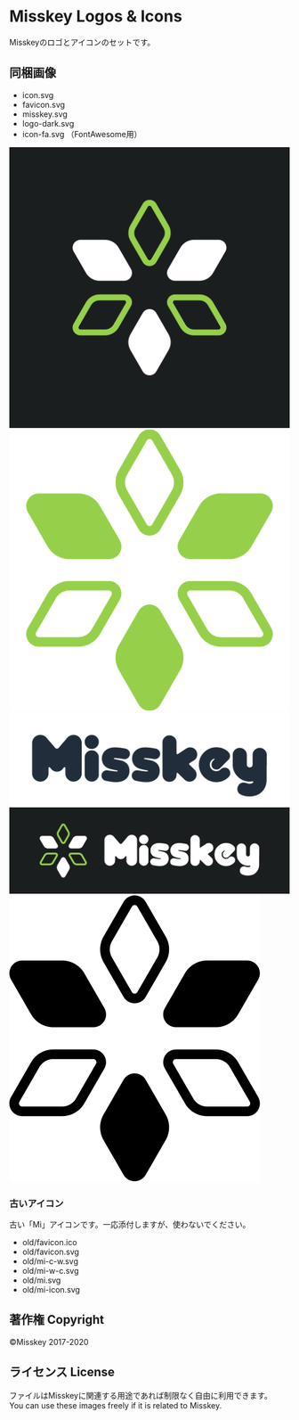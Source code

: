 # Misskey Logos & Icons
Misskeyのロゴとアイコンのセットです。

## 同梱画像
- icon.svg
- favicon.svg
- misskey.svg
- logo-dark.svg
- icon-fa.svg （FontAwesome用）

![](./icon.svg)
![](./favicon.svg)
![](./misskey.svg)
![](./logo-dark.svg)
![](./icon-fa.svg)

### 古いアイコン
古い「Mi」アイコンです。一応添付しますが、使わないでください。

- old/favicon.ico
- old/favicon.svg
- old/mi-c-w.svg
- old/mi-w-c.svg
- old/mi.svg
- old/mi-icon.svg

## 著作権 Copyright
©Misskey 2017-2020

## ライセンス License
ファイルはMisskeyに関連する用途であれば制限なく自由に利用できます。  
You can use these images freely if it is related to Misskey.
